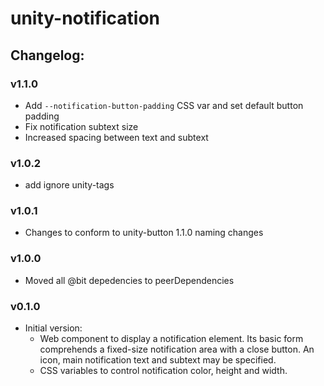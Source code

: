 # unity-notification

## Changelog:

### v1.1.0
- Add `--notification-button-padding` CSS var and set default button padding
- Fix notification subtext size
- Increased spacing between text and subtext

### v1.0.2
- add ignore unity-tags

### v1.0.1
- Changes to conform to unity-button 1.1.0 naming changes

### v1.0.0
- Moved all @bit depedencies to peerDependencies

### v0.1.0
- Initial version:
  - Web component to display a notification element. Its basic form comprehends a fixed-size notification area with a close button. An icon, main notification text and subtext may be specified.
  - CSS variables to control notification color, height and width.
